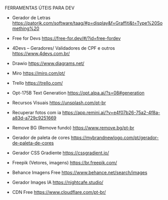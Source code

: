 FERRAMENTAS ÚTEIS PARA DEV

* Gerador de Letras
https://patorjk.com/software/taag/#p=display&f=Graffiti&t=Type%20Something%20

* Free for Devs
https://free-for.dev/#/?id=free-fordev

* 4Devs – Geradores/ Validadores de CPF e outros
https://www.4devs.com.br/

* Drawio
https://www.diagrams.net/

* Miro
https://miro.com/pt/

* Trello
https://trello.com/

* Opt-175B Text Generation
https://opt.alpa.ai/?s=08#generation

* Recursos Visuais
https://unsplash.com/pt-br

* Recuperar fotos com ia
https://app.remini.ai/?v=e4f07b26-75a2-4f8a-a83d-a729c9251669

* Remove BG (Remove fundo)
https://www.remove.bg/pt-br

* Gerador de paleta de cores
https://mybrandnewlogo.com/pt/gerador-de-paleta-de-cores

* Gerador CSS Gradiente
https://cssgradient.io/

* Freepik (Vetores, imagens)
https://br.freepik.com/

* Behance Imagens Free
https://www.behance.net/search/images

* Gerador Images IA
https://nightcafe.studio/

* CDN Free
https://www.cloudflare.com/pt-br/
